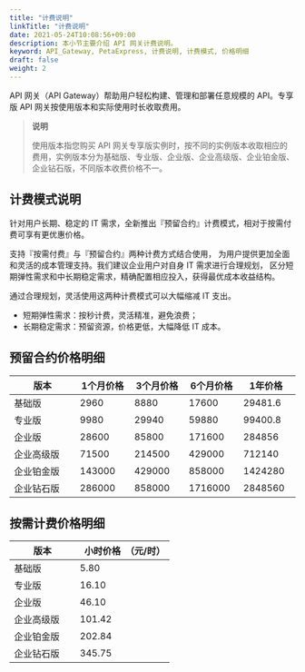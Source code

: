 ```yaml
---
title: "计费说明"
linkTitle: "计费说明"
date: 2021-05-24T10:08:56+09:00
description: 本小节主要介绍 API 网关计费说明。 
keyword: API_Gateway, PetaExpress, 计费说明, 计费模式, 价格明细
draft: false
weight: 2
---
```


API 网关（API Gateway）帮助用户轻松构建、管理和部署任意规模的 API。专享版 API 网关按使用版本和实际使用时长收取费用。

> **说明**
>
> 使用版本指您购买 API 网关专享版实例时，按不同的实例版本收取相应的费用，实例版本分为基础版、专业版、企业版、企业高级版、企业铂金版、企业钻石版，不同版本收费价格不一。

## 计费模式说明

针对用户长期、稳定的 IT 需求，全新推出『预留合约』计费模式，相对于按需付费可享有更优惠价格。

支持『按需付费』与『预留合约』两种计费方式结合使用， 为用户提供更加全面和灵活的成本管理支持。我们建议企业用户对自身 IT 需求进行合理规划， 区分短期弹性需求和中长期稳定需求，精确配置相应投入，获得最优成本收益结构。

通过合理规划，灵活使用这两种计费模式可以大幅缩减 IT 支出。

- 短期弹性需求：按秒计费，灵活精准，避免浪费；
- 长期稳定需求：预留资源，价格更低，大幅降低 IT 成本。

## 预留合约价格明细

| <span style="display:inline-block;width:100px">版本</span> | <span style="display:inline-block;width:80px">1个月价格</span> | <span style="display:inline-block;width:80px">3个月价格</span> | <span style="display:inline-block;width:80px">6个月价格</span> | <span style="display:inline-block;width:80px">1年价格</span> | <span style="display:inline-block;width:80px">2年价格</span> | <span style="display:inline-block;width:80px">3年价格</span> | <span style="display:inline-block;width:80px">4年价格</span> | <span style="display:inline-block;width:80px">5年价格</span> |
| ---------------------------------------------------------- | ------------------------------------------------------------ | ------------------------------------------------------------ | ------------------------------------------------------------ | ------------------------------------------------------------ | ------------------------------------------------------------ | ------------------------------------------------------------ | ------------------------------------------------------------ | ------------------------------------------------------------ |
| 基础版                                                     | 2960                                                         | 8880                                                         | 17600                                                        | 29481.6                                                      | 49728                                                        | 63936                                                        | 78144                                                        | 88800                                                        |
| 专业版                                                     | 9980                                                         | 29940                                                        | 59880                                                        | 99400.8                                                      | 167664                                                       | 215568                                                       | 263472                                                       | 299400                                                       |
| 企业版                                                     | 28600                                                        | 85800                                                        | 171600                                                       | 284856                                                       | 480480                                                       | 617760                                                       | 755040                                                       | 858000                                                       |
| 企业高级版                                                 | 71500                                                        | 214500                                                       | 429000                                                       | 712140                                                       | 1201200                                                      | 1544400                                                      | 1887600                                                      | 2145000                                                      |
| 企业铂金版                                                 | 143000                                                       | 429000                                                       | 858000                                                       | 1424280                                                      | 2402400                                                      | 3088800                                                      | 3775200                                                      | 4290000                                                      |
| 企业钻石版                                                 | 286000                                                       | 858000                                                       | 1716000                                                      | 2848560                                                      | 4804800                                                      | 6177600                                                      | 7550400                                                      | 8580000                                                      |



## 按需计费价格明细

| <span style="display:inline-block;width:100px">版本</span> | <span style="display:inline-block;width:80px">小时价格</span>（元/时） |
| ---------------------------------------------------------- | ------------------------------------------------------------ |
| 基础版                                                     | 5.80                                                         |
| 专业版                                                     | 16.10                                                        |
| 企业版                                                     | 46.10                                                        |
| 企业高级版                                                 | 101.42                                                       |
| 企业铂金版                                                 | 202.84                                                       |
| 企业钻石版                                                 | 345.75                                                       |

